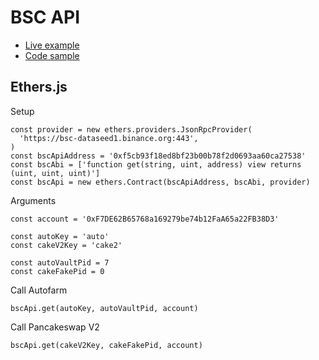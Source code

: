# BSC API

- [Live example](https://mc01.github.io/bsc-api/)
- [Code sample](https://github.com/Mc01/bsc-api/blob/master/example/src/components/HelloWorld.vue)

## Ethers.js

Setup
```JS
const provider = new ethers.providers.JsonRpcProvider(
  'https://bsc-dataseed1.binance.org:443',
)
const bscApiAddress = '0xf5cb93f18ed8bf23b00b78f2d0693aa60ca27538'
const bscAbi = ['function get(string, uint, address) view returns (uint, uint, uint)']
const bscApi = new ethers.Contract(bscApiAddress, bscAbi, provider)
```

Arguments
```JS
const account = '0xF7DE62B65768a169279be74b12FaA65a22FB38D3'

const autoKey = 'auto'
const cakeV2Key = 'cake2'

const autoVaultPid = 7
const cakeFakePid = 0
```

Call Autofarm
```JS
bscApi.get(autoKey, autoVaultPid, account)
```

Call Pancakeswap V2
```JS
bscApi.get(cakeV2Key, cakeFakePid, account)
```
